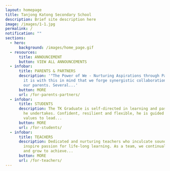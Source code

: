 ```yaml
---
layout: homepage
title: Tanjong Katong Secondary School
description: Brief site description here
image: /images/1-1.jpg
permalink: /
notification: ""
sections:
  - hero:
      background: /images/home_page.gif
  - resources:
      title: ANNOUNCEMENT
      button: VIEW ALL ANNOUNCEMENTS
  - infobar:
      title: PARENTS & PARTNERS
      description: '"The Power of We - Nurturing Aspirations through Partnerships" and
        it is with this in mind that we forge synergistic collaborations with
        our parents. Several...'
      button: MORE
      url: /for-parents-partners/
  - infobar:
      title: STUDENTS
      description: The TK Graduate is self-directed in learning and passionate in all
        he undertakes. Confident, resilient and flexible, he is guided by sound
        values to lead...
      button: MORE
      url: /for-students/
  - infobar:
      title: TEACHERS
      description: Dedicated and nurturing teachers who inculcate sound values and
        inspire passion for life-long learning. As a team, we continually learn
        and grow to achieve...
      button: MORE
      url: /for-teachers/
---
```


